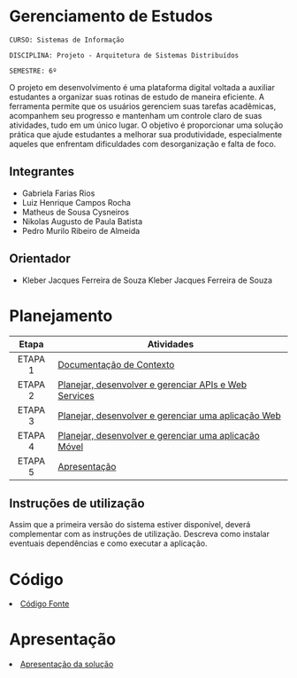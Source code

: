 # Gerenciamento de Estudos

`CURSO: Sistemas de Informação`

`DISCIPLINA: Projeto - Arquitetura de Sistemas Distribuídos`

`SEMESTRE: 6º`

O projeto em desenvolvimento é uma plataforma digital voltada a auxiliar estudantes a organizar suas rotinas de estudo de maneira eficiente. A ferramenta permite que os usuários gerenciem suas tarefas acadêmicas, acompanhem seu progresso e mantenham um controle claro de suas atividades, tudo em um único lugar. O objetivo é proporcionar uma solução prática que ajude estudantes a melhorar sua produtividade, especialmente aqueles que enfrentam dificuldades com desorganização e falta de foco.



## Integrantes

* Gabriela Farias Rios
* Luiz Henrique Campos Rocha
* Matheus de Sousa Cysneiros
* Nikolas Augusto de Paula Batista
* Pedro Murilo Ribeiro de Almeida

## Orientador

* Kleber Jacques Ferreira de Souza
Kleber Jacques Ferreira de Souza

# Planejamento

| Etapa         | Atividades |
|  :----:   | ----------- |
| ETAPA 1         |[Documentação de Contexto](docs/contexto.md) <br> |
| ETAPA 2         |[Planejar, desenvolver e gerenciar APIs e Web Services](docs/backend-apis.md) <br> |
| ETAPA 3         |[Planejar, desenvolver e gerenciar uma aplicação Web](docs/frontend-web.md) |
| ETAPA 4        |[Planejar, desenvolver e gerenciar uma aplicação Móvel](docs/frontend-mobile.md) <br>  |
| ETAPA 5         | [Apresentação](presentation/README.md) |
## Instruções de utilização

Assim que a primeira versão do sistema estiver disponível, deverá complementar com as instruções de utilização. Descreva como instalar eventuais dependências e como executar a aplicação.

# Código

<li><a href="src/README.md"> Código Fonte</a></li>

# Apresentação

<li><a href="presentation/README.md"> Apresentação da solução</a></li>
